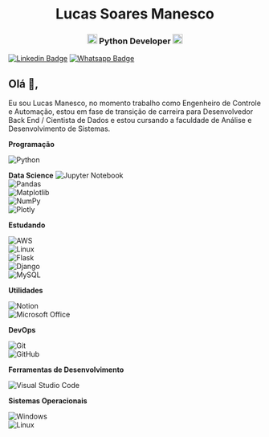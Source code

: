 <h1 align="center">Lucas Soares Manesco</h1>
<h3 align="center"><img src="https://cdn3.iconfinder.com/data/icons/logos-and-brands-adobe/512/267_Python-512.png" alt="python" width="20" height="20"/> Python Developer <img src="https://cdn3.iconfinder.com/data/icons/logos-and-brands-adobe/512/267_Python-512.png" alt="python" width="20" height="20"/></h3>


[![Linkedin Badge](https://img.shields.io/badge/LinkedIn-0077B5?style=for-the-badge&logo=linkedin&logoColor=white&link=https://www.linkedin.com/in/lucas-manesco/)](https://www.linkedin.com/in/lucas-manesco/)
[![Whatsapp Badge](	https://img.shields.io/badge/WhatsApp-25D366?style=for-the-badge&logo=whatsapp&logoColor=white&link=https://whats.link/lucasmanesco)](https://whats.link/lucasmanesco)

## Olá 👋, 
Eu sou Lucas Manesco, no momento trabalho como Engenheiro de Controle e Automação, estou em fase de transição de carreira para Desenvolvedor Back End / Cientista de Dados e estou cursando a faculdade de Análise e Desenvolvimento de Sistemas.
 
**Programação**
 
  ![Python](https://img.shields.io/badge/Python-3776AB?style=for-the-badge&logo=python&logoColor=white)
  
**Data Science**
  ![Jupyter Notebook](https://img.shields.io/badge/jupyter-%23FA0F00.svg?style=for-the-badge&logo=jupyter&logoColor=white)<br/>
  ![Pandas](https://img.shields.io/badge/pandas-%23150458.svg?style=for-the-badge&logo=pandas&logoColor=white)<br/>
  ![Matplotlib](https://img.shields.io/badge/Matplotlib-%23ffffff.svg?style=for-the-badge&logo=Matplotlib&logoColor=black)<br/>
  ![NumPy](https://img.shields.io/badge/numpy-%23013243.svg?style=for-the-badge&logo=numpy&logoColor=white)<br/>
  ![Plotly](https://img.shields.io/badge/Plotly-%233F4F75.svg?style=for-the-badge&logo=plotly&logoColor=white)<br/>
  
**Estudando**

   ![AWS](https://img.shields.io/badge/AWS-%23FF9900.svg?style=for-the-badge&logo=amazon-aws&logoColor=white)<br/>
   ![Linux](https://img.shields.io/badge/Ubuntu-E95420?style=for-the-badge&logo=ubuntu&logoColor=white)<br/>
   ![Flask](https://img.shields.io/badge/Flask-000000?style=for-the-badge&logo=flask&logoColor=white)<br/>
   ![Django](https://img.shields.io/badge/Django-092E20?style=for-the-badge&logo=django&logoColor=white)<br/>
   ![MySQL](	https://img.shields.io/badge/MySQL-00000F?style=for-the-badge&logo=mysql&logoColor=white)
   
  
**Utilidades**

   ![Notion](https://img.shields.io/badge/Notion-000000?style=for-the-badge&logo=notion&logoColor=white)<br/>
   ![Microsoft Office](https://img.shields.io/badge/Microsoft_Office-D83B01?style=for-the-badge&logo=microsoft-office&logoColor=white)

**DevOps**

  ![Git](https://img.shields.io/badge/GIT-E44C30?style=for-the-badge&logo=git&logoColor=white)<br/>
  ![GitHub](https://img.shields.io/badge/GitHub-100000?style=for-the-badge&logo=github&logoColor=white)

**Ferramentas de Desenvolvimento**

  ![Visual Studio Code](https://img.shields.io/badge/Visual_Studio_Code-0078D4?style=for-the-badge&logo=visual%20studio%20code&logoColor=white)

**Sistemas Operacionais**

  ![Windows](https://img.shields.io/badge/Windows-0078D6?style=for-the-badge&logo=windows&logoColor=white)<br/>
  ![Linux](https://img.shields.io/badge/Linux-FCC624?style=for-the-badge&logo=linux&logoColor=black)

<br/></p>

